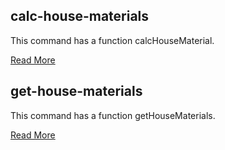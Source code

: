 ## calc-house-materials
This command has a function calcHouseMaterial.

[Read More](./calc-house-materials.md)

## get-house-materials
This command has a function getHouseMaterials.

[Read More](./get-house-materials.md)

